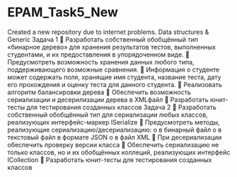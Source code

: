 # EPAM_Task5_New
Created a new repository due to internet problems.
Data structures & Generic
Задача 1
 Разработать собственный обобщённый тип «бинарное дерево» для
хранения результатов тестов, выполненных студентами, и их
предоставления в упорядоченном виде.
 Предусмотреть возможность хранения данных любого типа,
поддерживающего возможные сравнения.
 Информация о студенте может содержать поля, хранящие имя студента,
название теста, дату его прохождения и оценку теста для данного студента.
 Реализовать алгоритм балансировки дерева
 Обеспечить возможность сериализации и десерилизации дерева в XMLфайл
 Разработать юнит-тесты для тестирования созданных классов
Задача 2
 Разработать собственный обобщённый тип для сериализации любых
классов, реализующих интерфейс-маркер ISerialize
 Предусмотреть методы, реализующие сериализацию/десериализацию:
o в бинарный файл
o в текстовый файл в формате JSON
o в файл XML
 При десериализации обеспечить проверку версии класса
 Обеспечить сериализацию не только классов, но и их обобщённых
коллеций, реализующих интерфейс ICollection<T>
 Разработать юнит-тесты для тестирования созданных классов
